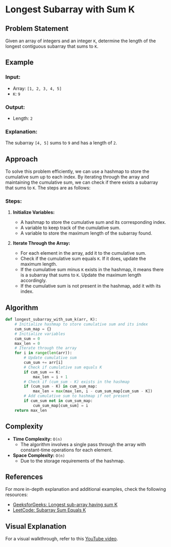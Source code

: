 
# Longest Subarray with Sum K

## Problem Statement

Given an array of integers and an integer `K`, determine the length of the longest contiguous subarray that sums to `K`.

## Example

### Input:
- Array: `[1, 2, 3, 4, 5]`
- `K`: `9`

### Output:
- Length: `2`

### Explanation:
The subarray `[4, 5]` sums to `9` and has a length of `2`.

## Approach

To solve this problem efficiently, we can use a hashmap to store the cumulative sum up to each index. By iterating through the array and maintaining the cumulative sum, we can check if there exists a subarray that sums to `K`. The steps are as follows:

### Steps:
1. **Initialize Variables:**
   - A hashmap to store the cumulative sum and its corresponding index.
   - A variable to keep track of the cumulative sum.
   - A variable to store the maximum length of the subarray found.

2. **Iterate Through the Array:**
   - For each element in the array, add it to the cumulative sum.
   - Check if the cumulative sum equals `K`. If it does, update the maximum length.
   - If the cumulative sum minus `K` exists in the hashmap, it means there is a subarray that sums to `K`. Update the maximum length accordingly.
   - If the cumulative sum is not present in the hashmap, add it with its index.

## Algorithm

```python
def longest_subarray_with_sum_k(arr, K):
    # Initialize hashmap to store cumulative sum and its index
    cum_sum_map = {}
    # Initialize variables
    cum_sum = 0
    max_len = 0
    # Iterate through the array
    for i in range(len(arr)):
        # Update cumulative sum
        cum_sum += arr[i]
        # Check if cumulative sum equals K
        if cum_sum == K:
            max_len = i + 1
        # Check if (cum_sum - K) exists in the hashmap
        if (cum_sum - K) in cum_sum_map:
            max_len = max(max_len, i - cum_sum_map[cum_sum - K])
        # Add cumulative sum to hashmap if not present
        if cum_sum not in cum_sum_map:
            cum_sum_map[cum_sum] = i
    return max_len
```

## Complexity

- **Time Complexity:** `O(n)`
  - The algorithm involves a single pass through the array with constant-time operations for each element.
- **Space Complexity:** `O(n)`
  - Due to the storage requirements of the hashmap.

## References

For more in-depth explanation and additional examples, check the following resources:
- [GeeksforGeeks: Longest sub-array having sum K](https://www.geeksforgeeks.org/longest-sub-array-sum-k/)
- [LeetCode: Subarray Sum Equals K](https://leetcode.com/problems/subarray-sum-equals-k/)

## Visual Explanation

For a visual walkthrough, refer to this [YouTube video](https://www.youtube.com/watch?v=frf7qxiN2qU).

